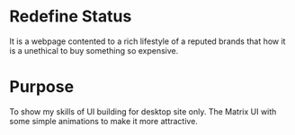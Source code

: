 # Redefine Status
It is a webpage contented to a rich lifestyle of a reputed brands that how it is a unethical to buy something so expensive.

# Purpose
To show my skills of UI building for desktop site only. The Matrix UI with some simple animations to make it more attractive. 
